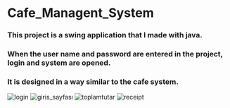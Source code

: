 #   Cafe_Managent_System
### This project is a swing application that I made with java.
### When the user name and password are entered in the project, login and system are opened.
### It is designed in a way similar to the cafe system.

![login](https://user-images.githubusercontent.com/83315932/220312737-a8ef39ef-b71a-41f9-814d-dfd4375aac11.png)
![giris_sayfası](https://user-images.githubusercontent.com/83315932/220312721-bc4d121c-a5c1-4247-b4e5-779a15128595.png)
![toplamtutar](https://user-images.githubusercontent.com/83315932/220312744-a82250c3-0474-4a7a-82eb-dddd7f4893f7.png)
![receipt](https://user-images.githubusercontent.com/83315932/220312741-93e363fa-62cb-44bc-bbcb-ce5beab41c93.png)

